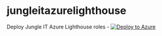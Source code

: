 # jungleitazurelighthouse
Deploy Jungle IT Azure Lighthouse roles -
[![Deploy to Azure](https://aka.ms/deploytoazurebutton)](https://portal.azure.com/#create/Microsoft.Template/uri/https%3A%2F%2Fraw.githubusercontent.com%2FDavidatJungle%2Fjungleitazurelighthouse%2Fmain%2Fsubscription.json)
